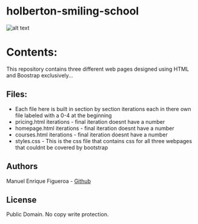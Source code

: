 # holberton-smiling-school
![alt text](https://external-content.duckduckgo.com/iu/?u=https%3A%2F%2Fwww.holbertonschool.com%2Fholberton-logo-simple.png&f=1&nofb=1)

# Contents:
This repository contains three different web pages designed using HTML and Boostrap exclusively...

## Files:
* Each file here is built in section by section iterations each in there own file labeled with a 0-4 at the beginning
* pricing.html iterations - final iteration doesnt have a number
* homepage.html iterations - final iteration doesnt have a number
* courses.html iterations  - final iteration doesnt have a number
* styles.css - This is the css file that contains css for all three webpages that couldnt be covered by bootstrap

## Authors
Manuel Enrique Figueroa - [Github](https://github.com/FicusCarica308)

## License
Public Domain. No copy write protection.
